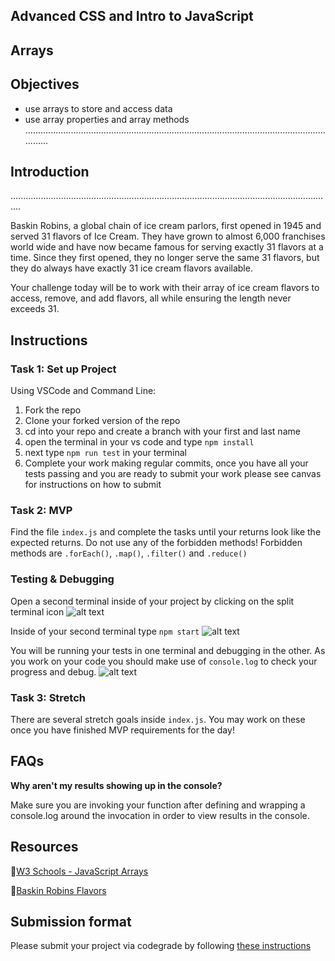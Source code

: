 ## Advanced CSS and Intro to JavaScript

## Arrays

## Objectives

- use arrays to store and access data
- use array properties and array methods
  ................................................................................................................................

## Introduction

................................................................................................................................

Baskin Robins, a global chain of ice cream parlors, first opened in 1945 and served 31 flavors of Ice Cream. They have grown to almost 6,000 franchises world wide and have now became famous for serving exactly 31 flavors at a time. Since they first opened, they no longer serve the same 31 flavors, but they do always have exactly 31 ice cream flavors available.

Your challenge today will be to work with their array of ice cream flavors to access, remove, and add flavors, all while ensuring the length never exceeds 31.

## Instructions

### Task 1: Set up Project

Using VSCode and Command Line:

1. Fork the repo
2. Clone your forked version of the repo
3. cd into your repo and create a branch with your first and last name
4. open the terminal in your vs code and type `npm install`
5. next type `npm run test` in your terminal
6. Complete your work making regular commits, once you have all your tests passing and you are ready to submit your work please see canvas for instructions on how to submit

### Task 2: MVP

Find the file `index.js` and complete the tasks until your returns look like the expected returns. Do not use any of the forbidden methods! Forbidden methods are `.forEach()`, `.map()`, `.filter()` and `.reduce()`

### Testing & Debugging

Open a second terminal inside of your project by clicking on the split terminal icon
![alt text](assets/split_terminal.png "Split Terminal")

Inside of your second terminal type `npm start`
![alt text](assets/npm_start.png "type npm start")

You will be running your tests in one terminal and debugging in the other. As you work on your code you should make use of `console.log` to check your progress and debug.
![alt text](assets/tests_debug_terminal_final.png "your terminal should look like this")

### Task 3: Stretch

There are several stretch goals inside `index.js`. You may work on these once you have finished MVP requirements for the day!

## FAQs

**Why aren't my results showing up in the console?**

Make sure you are invoking your function after defining and wrapping a console.log around the invocation in order to view results in the console.

## Resources

🤝[W3 Schools - JavaScript Arrays](https://www.w3schools.com/js/js_arrays.asp)

🍦[Baskin Robins Flavors](https://simple.wikipedia.org/wiki/Baskin-Robbins)

## Submission format

Please submit your project via codegrade by following [these instructions](https://www.notion.so/lambdaschool/Submitting-an-assignment-via-Code-Grade-A-Step-by-Step-Walkthrough-07bd65f5f8364e709ecb5064735ce374)

